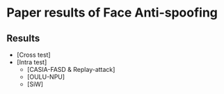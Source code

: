 # Paper results of Face Anti-spoofing

## Results
- [Cross test]
- [Intra test]
  - [CASIA-FASD & Replay-attack]
  - [OULU-NPU]
  - [SiW] 
